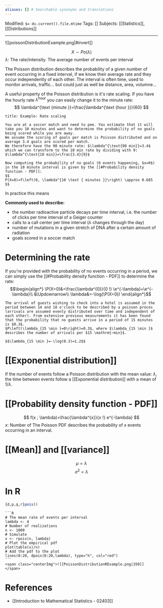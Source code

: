 ```yaml
---
aliases: [] # Searchable synonyms and translations
---
```

Modified: `$= dv.current().file.mtime`
Tags: []
Subjects: [[Statistics]], [[Distributions]]
****

<span class="centerImg">![[poissonDistributionExample.png|#invert]]</span>

$$
X \sim P o(\lambda)
$$
$\lambda:$ The rate/intensity. The average number of events per interval

The Poisson distribution describes the probability of a given number of event occurring in a fixed interval, if we know their average rate and they occur independently of each other.
The interval is often time, used to monitor arrivals, traffic... but could just as well be distance, area, volumne...

A useful property of the Poisson distribution is it's rate scaling. If you have the hourly rate $\lambda^{\text{hour}}$ you can easily change it to the minute rate:
$$
\lambda^{\text {minute }}=\frac{\lambda^{\text {hour }}}{60}
$$
```ad-example
title: Example: Rate scaling

You are at a soccer match and need to pee. You estimate that it will take you 10 minutes and want to determine the probability of no goals being scored while you are away.
We assume the scoring of goals per match is Poisson distributed and on average 3.4 goals are scored per match.
We therefore have the 90 minute rate: $\lambda^{\text{90 min}}=3.4$
which we can transform to the 10 min rate by dividing with 9: $\lambda^{\text{10 min}}=\frac{3.4}{9}$

Now computing the probability of no goals (0 events happening, $x=0$) in the 10 minute interval is given by the [[#Probability density function - PDF]]:
$$
P(X=0)=f\left(0, \lambda^{10 \text { minutes }}\right) \approx 0.685
$$
```
In practice this means

**Commonly used to describe:**
- the number radioactive particle decays per time interval, i.e. the number of clicks per time interval of a Geiger counter
- calls to a call center per time interval ($\lambda$ changes through the day)
- number of mutations in a given stretch of DNA after a certain amount of radiation
- goals scored in a soccer match

# Determining the rate
If you're provided with the probability of no events occurring in a period, we can simply use the [[#Probability density function - PDF]] to determine the rate:
$$\begin{align*}
\P(X=0)&=\frac{\lambda^{0}}{0 !} \e^{-\lambda}=\e^{-\lambda}\\
&\Updownarrow\\
\lambda&=-\log(\P(X=0))
\end{align*}$$

```ad-example
The arrival of guests wishing to check into a hotel is assumed in the period between 14 and 18 o'clock to be described by a poisson proces (arrivals are assumed evenly distributed over time and independent of each other). From extensive previous measurements it has been found that the probability that no guests arrive in a period of 15 minutes is $0.3$.
$P\left(\lambda_{15 \min }=0\right)=0.3$, where $\lambda_{15 \min }$ describes the number of arrivals per $15 \mathrm{~min}$.

$$\lambda_{15 \min }=-\log(0.3)=1.2$$

```


# [[Exponential distribution]]
If the number of events follow a Poisson distribution with the mean value: $\lambda$, the time between events follow a [[Exponential distribution]] with a mean of $1/\lambda$.
# [[Probability density function - PDF]]
$$
f(x ; \lambda)=\frac{\lambda^{x}}{x !} e^{-\lambda}
$$
$x:$ Number of 
The Poisson PDF describes the probability of $x$ events occurring in an interval.

# [[Mean]] and [[variance]]
$$\mu=\lambda$$
$$\sigma^{2}=\lambda$$

# In R
```R
{d,p,q,r}pois()
```
````ad-example
```R
# The mean rate of events per interval
lambda <- 4
# Number of realizations
n <- 1000
# Simulate
x <- rpois(n, lambda)
# Plot the empirical pdf
plot(table(x)/n)
# Add the pdf to the plot
lines(0:20, dpois(0:20,lambda), type="h", col="red")
```
<span class="centerImg">![[PoissonDistributionRExample.png|350]]</span>
````

# References
- [[Introduction to Mathematical Statistics - 02403]]